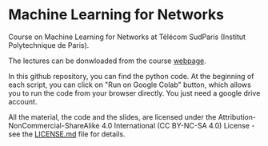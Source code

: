 # Machine Learning for Networks
Course on Machine Learning for Networks at Télécom SudParis (Institut Polytechnique de Paris).

The lectures can be donwloaded from the course [webpage](http://www-public.imtbs-tsp.eu/~araldo/pmwiki/pmwiki.php?n=Site.MachineLearningForNetworks).

In this github repository, you can find the python code. At the beginning of each script, you can click on "Run on Google Colab" button, which allows you to run the code from your browser directly. You just need a google drive account.

All the material, the code and the slides, are licensed under the Attribution-NonCommercial-ShareAlike 4.0 International (CC BY-NC-SA 4.0) License - see the [LICENSE.md](LICENSE.md) file for details.
